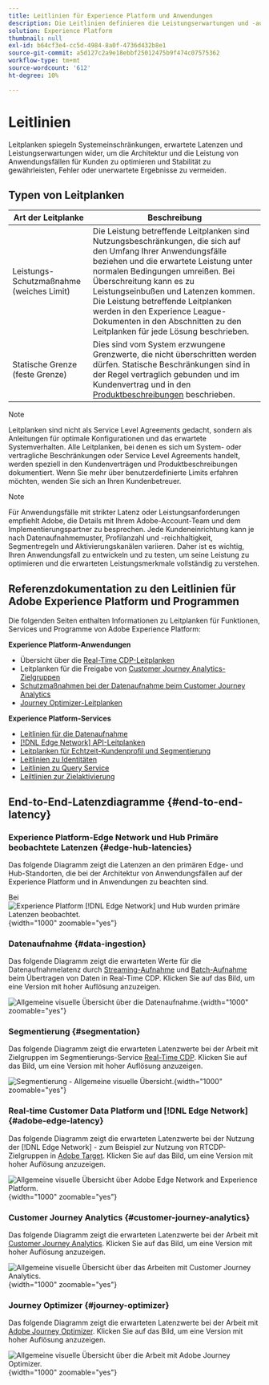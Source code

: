 ```yaml
---
title: Leitlinien für Experience Platform und Anwendungen
description: Die Leitlinien definieren die Leistungserwartungen und -auswirkung auf die Komponenten und Services in Adobe Experience Platform und den entsprechenden Anwendungen
solution: Experience Platform
thumbnail: null
exl-id: b64cf3e4-cc5d-4984-8a0f-4736d432b8e1
source-git-commit: a5d127c2a9e18ebbf25012475b9f474c07575362
workflow-type: tm+mt
source-wordcount: '612'
ht-degree: 10%

---
```



# Leitlinien

Leitplanken spiegeln Systemeinschränkungen, erwartete Latenzen und Leistungserwartungen wider, um die Architektur und die Leistung von Anwendungsfällen für Kunden zu optimieren und Stabilität zu gewährleisten, Fehler oder unerwartete Ergebnisse zu vermeiden.

## Typen von Leitplanken

| Art der Leitplanke | Beschreibung |
|---|---|
| Leistungs-Schutzmaßnahme (weiches Limit) | Die Leistung betreffende Leitplanken sind Nutzungsbeschränkungen, die sich auf den Umfang Ihrer Anwendungsfälle beziehen und die erwartete Leistung unter normalen Bedingungen umreißen. Bei Überschreitung kann es zu Leistungseinbußen und Latenzen kommen. Die Leistung betreffende Leitplanken werden in den Experience League-Dokumenten in den Abschnitten zu den Leitplanken für jede Lösung beschrieben. |
| Statische Grenze (feste Grenze) | Dies sind vom System erzwungene Grenzwerte, die nicht überschritten werden dürfen. Statische Beschränkungen sind in der Regel vertraglich gebunden und im Kundenvertrag und in den [Produktbeschreibungen](https://helpx.adobe.com/legal/product-descriptions.html) beschrieben. |

>[!NOTE]
>
> Leitplanken sind nicht als Service Level Agreements gedacht, sondern als Anleitungen für optimale Konfigurationen und das erwartete Systemverhalten. Alle Leitplanken, bei denen es sich um System- oder vertragliche Beschränkungen oder Service Level Agreements handelt, werden speziell in den Kundenverträgen und Produktbeschreibungen dokumentiert. Wenn Sie mehr über benutzerdefinierte Limits erfahren möchten, wenden Sie sich an Ihren Kundenbetreuer.

>[!NOTE]
>
> Für Anwendungsfälle mit strikter Latenz oder Leistungsanforderungen empfiehlt Adobe, die Details mit Ihrem Adobe-Account-Team und dem Implementierungspartner zu besprechen. Jede Kundeneinrichtung kann je nach Datenaufnahmemuster, Profilanzahl und -reichhaltigkeit, Segmentregeln und Aktivierungskanälen variieren. Daher ist es wichtig, Ihren Anwendungsfall zu entwickeln und zu testen, um seine Leistung zu optimieren und die erwarteten Leistungsmerkmale vollständig zu verstehen.

## Referenzdokumentation zu den Leitlinien für Adobe Experience Platform und Programmen

Die folgenden Seiten enthalten Informationen zu Leitplanken für Funktionen, Services und Programme von Adobe Experience Platform:

**Experience Platform-Anwendungen**

* Übersicht über die [Real-Time CDP-Leitplanken](https://experienceleague.adobe.com/docs/experience-platform/rtcdp/guardrails/overview.html)
* Leitplanken für die Freigabe von [Customer Journey Analytics-Zielgruppen](https://experienceleague.adobe.com/docs/analytics-platform/using/cja-components/audiences/publish.html#latency)
* [Schutzmaßnahmen bei der Datenaufnahme beim Customer Journey Analytics](https://experienceleague.adobe.com/docs/experience-platform/sources/connectors/adobe-applications/analytics.html#what-is-the-expected-latency-for-analytics-data-on-platform%3F)
* [Journey Optimizer-Leitplanken](https://experienceleague.adobe.com/docs/journey-optimizer/using/get-started/guardrails.html)

**Experience Platform-Services**

* [Leitlinien für die Datenaufnahme](https://experienceleague.adobe.com/docs/experience-platform/ingestion/guardrails.html)
* [[!DNL Edge Network] API-Leitplanken](https://experienceleague.adobe.com/docs/experience-platform/edge-network-server-api/guardrails.html)
* [Leitplanken für Echtzeit-Kundenprofil und Segmentierung](https://experienceleague.adobe.com/docs/experience-platform/profile/guardrails.html?lang=de)
* [Leitlinien zu Identitäten](https://experienceleague.adobe.com/docs/experience-platform/identity/guardrails.html?lang=de)
* [Leitlinien zu Query Service](https://experienceleague.adobe.com/docs/experience-platform/query/guardrails.html?lang=de)
* [Leiltlinien zur Zielaktivierung](https://experienceleague.adobe.com/docs/experience-platform/destinations/guardrails.html?lang=de)

## End-to-End-Latenzdiagramme {#end-to-end-latency}

### Experience Platform-Edge Network und Hub Primäre beobachtete Latenzen {#edge-hub-latencies}

Das folgende Diagramm zeigt die Latenzen an den primären Edge- und Hub-Standorten, die bei der Architektur von Anwendungsfällen auf der Experience Platform und in Anwendungen zu beachten sind.

Bei ![Experience Platform [!DNL Edge Network] und Hub wurden primäre Latenzen beobachtet.](/help/blueprints/experience-platform/deployment/assets/aep_edge_hub_latency_v1.svg "Primär beobachtete Latenzen von Experience Platform-Edge Network und -Hub"){width="1000" zoomable="yes"}

### Datenaufnahme {#data-ingestion}

Das folgende Diagramm zeigt die erwarteten Werte für die Datenaufnahmelatenz durch [Streaming-Aufnahme](https://experienceleague.adobe.com/docs/experience-platform/ingestion/streaming/overview.html) und [Batch-Aufnahme](https://experienceleague.adobe.com/docs/experience-platform/ingestion/batch/getting-started.html?lang=de) beim Übertragen von Daten in Real-Time CDP. Klicken Sie auf das Bild, um eine Version mit hoher Auflösung anzuzeigen.

![Allgemeine visuelle Übersicht über die Datenaufnahme.](/help/blueprints/experience-platform/deployment/assets/aep_data_flow_guardrails.svg "Datenaufnahme Allgemeine visuelle Übersicht und Latenzwerte"){width="1000" zoomable="yes"}

### Segmentierung {#segmentation}

Das folgende Diagramm zeigt die erwarteten Latenzwerte bei der Arbeit mit Zielgruppen im Segmentierungs-Service [Real-Time CDP](https://experienceleague.adobe.com/docs/experience-platform/segmentation/home.html?lang=de). Klicken Sie auf das Bild, um eine Version mit hoher Auflösung anzuzeigen.

![Segmentierung - Allgemeine visuelle Übersicht.](/help/blueprints/experience-platform/deployment/assets/segmentation_guardrails.svg "Segmentierung: Allgemeine visuelle Übersicht und Latenzwerte"){width="1000" zoomable="yes"}

### Real-time Customer Data Platform und [!DNL Edge Network] {#adobe-edge-latency}

Das folgende Diagramm zeigt die erwarteten Latenzwerte bei der Nutzung der [!DNL Edge Network] - zum Beispiel zur Nutzung von RTCDP-Zielgruppen in [Adobe Target](https://experienceleague.adobe.com/docs/experience-platform/destinations/catalog/personalization/adobe-target-connection.html?lang=de). Klicken Sie auf das Bild, um eine Version mit hoher Auflösung anzuzeigen.

![Allgemeine visuelle Übersicht über Adobe Edge Network and Experience Platform.](/help/blueprints/experience-platform/deployment/assets/RTCDP_Edge_guardrails.svg "Exportieren von Zielgruppen in Adobe Target - Allgemeine visuelle Übersicht und Latenz"){width="1000" zoomable="yes"}

### Customer Journey Analytics     {#customer-journey-analytics}

Das folgende Diagramm zeigt die erwarteten Latenzwerte bei der Arbeit mit [Customer Journey Analytics](https://experienceleague.adobe.com/docs/analytics-platform/using/cja-overview/cja-overview.html?lang=en). Klicken Sie auf das Bild, um eine Version mit hoher Auflösung anzuzeigen.

![Allgemeine visuelle Übersicht über das Arbeiten mit Customer Journey Analytics.](/help/blueprints/experience-platform/deployment/assets/CJA_guardrails.svg "Arbeiten mit allgemeinen visuellen Customer Journey Analytics-Übersichts- und Latenzwerten"){width="1000" zoomable="yes"}

### Journey Optimizer   {#journey-optimizer}

Das folgende Diagramm zeigt die erwarteten Latenzwerte bei der Arbeit mit [Adobe Journey Optimizer](https://experienceleague.adobe.com/docs/journey-optimizer/using/get-started/get-started.html?lang=en). Klicken Sie auf das Bild, um eine Version mit hoher Auflösung anzuzeigen.

![Allgemeine visuelle Übersicht über die Arbeit mit Adobe Journey Optimizer.](/help/blueprints/experience-platform/deployment/assets/AJO_guardrails.svg "Arbeiten mit Adobe Journey Optimizer - Allgemeine visuelle Übersicht und Latenzwerte"){width="1000" zoomable="yes"}